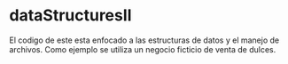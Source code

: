 # dataStructuresII
El codigo de este esta enfocado a las estructuras de datos y el manejo de archivos.
Como ejemplo se utiliza un negocio ficticio de venta de dulces.
